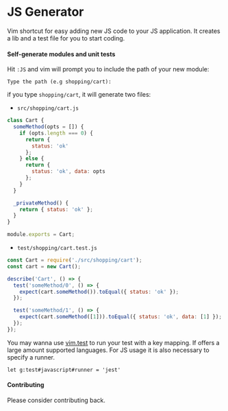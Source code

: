 # JS Generator
Vim shortcut for easy adding new JS code to your JS application. It creates a lib and a test file for you to start coding.

#### Self-generate modules and unit tests

Hit `:JS` and vim will prompt you to include the path of your new module:

```Type the path (e.g shopping/cart):```

if you type `shopping/cart`, it will generate two files:

* `src/shopping/cart.js`

```javascript
class Cart {
  someMethod(opts = []) {
    if (opts.length === 0) {
      return {
        status: 'ok'
      };
    } else {
      return {
        status: 'ok', data: opts
      };
    }
  }

  _privateMethod() {
    return { status: 'ok' };
  }
}

module.exports = Cart;
```

* `test/shopping/cart.test.js`

```javascript
const Cart = require('./src/shopping/cart');
const cart = new Cart();

describe('Cart', () => {
  test('someMethod/0', () => {
    expect(cart.someMethod()).toEqual({ status: 'ok' });
  });

  test('someMethod/1', () => {
    expect(cart.someMethod([1])).toEqual({ status: 'ok', data: [1] });
  });
});

```

You may wanna use [vim.test](https://github.com/vim-test/vim-test)
to run your test with a key mapping. If offers a large amount supported languages. For JS usage it is also necessary to specify a runner. 

```
let g:test#javascript#runner = 'jest'
```

#### Contributing
Please consider contributing back.

